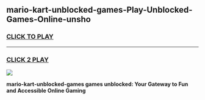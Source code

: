 
## mario-kart-unblocked-games-Play-Unblocked-Games-Online-unsho
<h3>
<a href="https://premium76.site?title=mario-kart-unblocked-games&ref=24A">CLICK TO PLAY</a></h3>
<hr>

<h3>
<a href="https://premium76.site?title=mario-kart-unblocked-games&ref=24A">CLICK 2 PLAY</a>
  
</h3>

<a href="https://premium76.site?title=mario-kart-unblocked-games&ref=24A"><img src="https://clearcache.store/games.png"></a>


**mario-kart-unblocked-games games unblocked: Your Gateway to Fun and Accessible Online Gaming**
